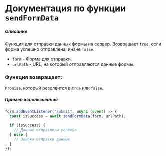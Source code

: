 # Документация по функции `sendFormData`

##### Описание

Функция для отправки данных формы на сервер. Возвращает `true`, если форма успешно отправлена, иначе `false`.

- `form` - Форма для отправки.
- `urlPath` - URL, на который отправляются данные формы.

### Функция возвращает:

`Promise`, который резолвится в `true` или `false`.

##### Примеп использования

```js
form.addEventListener("submit", async (event) => {
  const isSuccess = await sendFormData(form, urlPath);

  if (isSuccess) {
    // Данные отправлены успешно
  } else {
    // Ошибка отправки данных
  }
});
```
